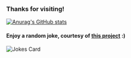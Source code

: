 ### Thanks for visiting!

[![Anurag's GitHub stats](https://github-readme-stats.vercel.app/api?username=jzolo22&theme=buefy)](https://github.com/anuraghazra/github-readme-stats)
#### Enjoy a random joke, courtesy of [this project](https://github.com/ABSphreak/readme-jokes) :)
![Jokes Card](https://readme-jokes.vercel.app/api?theme=watermelon)
